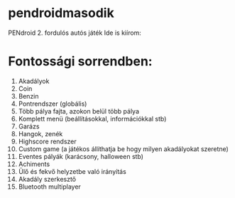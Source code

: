 ﻿# pendroidmasodik
PENdroid 2. fordulós autós játék
Ide is kiírom:
# Fontossági sorrendben:
1. Akadályok
2. Coin
3. Benzin
4. Pontrendszer (globális)
5. Több pálya fajta, azokon belül több pálya
6. Komplett menü (beállításokkal, információkkal stb)
7. Garázs
8. Hangok, zenék
9. Highscore rendszer
10. Custom game (a játékos állíthatja be hogy milyen akadályokat szeretne)
11. Eventes pályák (karácsony, halloween stb)
12. Achiments
13. Ülő és fekvő helyzetbe való irányítás
14. Akadály szerkesztő
15. Bluetooth multiplayer
